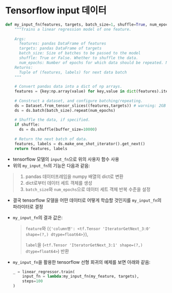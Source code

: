 # Tensorflow input 데이터



```python
def my_input_fn(features, targets, batch_size=1, shuffle=True, num_epochs=None):
    """Trains a linear regression model of one feature.
  
    Args:
      features: pandas DataFrame of features
      targets: pandas DataFrame of targets
      batch_size: Size of batches to be passed to the model
      shuffle: True or False. Whether to shuffle the data.
      num_epochs: Number of epochs for which data should be repeated. None = repeat indefinitely
    Returns:
      Tuple of (features, labels) for next data batch
    """
  
    # Convert pandas data into a dict of np arrays.
    features = {key:np.array(value) for key,value in dict(features).items()}                                           
 
    # Construct a dataset, and configure batching/repeating.
    ds = Dataset.from_tensor_slices((features,targets)) # warning: 2GB limit
    ds = ds.batch(batch_size).repeat(num_epochs)
    
    # Shuffle the data, if specified.
    if shuffle:
      ds = ds.shuffle(buffer_size=10000)
    
    # Return the next batch of data.
    features, labels = ds.make_one_shot_iterator().get_next()
    return features, labels
```

- tensorflow 모델의 `input_fn`으로 위의 사용자 함수 사용
- 위의 `my_input_fn`의 기능은 다음과 같음:

> 1. pandas 데이터프레임을 numpy 배열의 dict로 변환
> 2. dict로부터 데이터 세트 객체를 생성
> 3. `batch_size`와 `num_epochs`으로 데이터 세트 객체 반복 수준을 설정

- 결국 tensorflow 모델을 어떤 데이터로 어떻게 학습할 것인지를 `my_input_fn`의 파라미터로 결정

- `my_input_fn`의 결과 값은:

  > `feature`와 (`{'column명': <tf.Tensor 'IteratorGetNext_3:0' shape=(?,) dtype=float64>}`),
  >
  > `label`을 (`<tf.Tensor 'IteratorGetNext_3:1' shape=(?,) dtype=float64>`) 반환

- `my_input_fn`을 활용한 tensorflow 선형 회귀의 예제를 보면 아래와 같음:

  ```python
  _ = linear_regressor.train(
      input_fn = lambda:my_input_fn(my_feature, targets),
      steps=100
  )
  ```